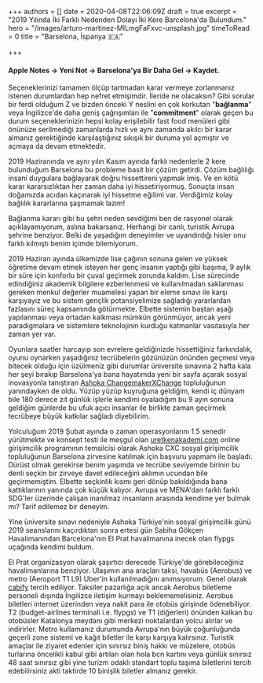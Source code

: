 +++
authors = []
date = 2020-04-08T22:06:09Z
draft = true
excerpt = "2019 Yılında İki Farklı Nedenden Dolayı İki Kere Barcelona'da Bulundum."
hero = "/images/arturo-martinez-MILmgFaFxvc-unsplash.jpg"
timeToRead = 0
title = "Barselona, İspanya 🇪🇦️"

+++
#### Apple Notes -> Yeni Not -> Barselona'ya Bir Daha Gel -> Kaydet.

Seçeneklerinizi tamamen ölçüp tartmadan karar vermeye zorlanmanız istenen durumlardan hep nefret etmişimdir. İleride ne olacaksın? Gibi sorular bir ferdi olduğum Z ve bizden önceki Y neslini en çok korkutan "**bağlanma**" veya İngilizce'de daha geniş çağrışımları ile "**commitment**" olarak geçen bu durum seçeneklerinizin hepsi kolay erişilebilir fast food menüleri gibi önünüze serilmediği zamanlarda hızlı ve aynı zamanda akılcı bir karar almanız gerektiğinde karşılaştığınız sıkışık bir duruma yol açmıştır ve açmaya da devam etmektedir.

2019 Haziranında ve aynı yılın Kasım ayında farklı nedenlerle 2 kere bulunduğum Barselona bu probleme basit bir çözüm getirdi. Çözüm bağlılığı insani duygulara bağlayarak doğru hissettireni yapmak imiş. Ve en kötü karar kararsızlıktan her zaman daha iyi hissetiriyormuş. Sonuçta insan doğamızda acıdan kaçınarak iyi hissetme eğilimi var. Verdiğimiz kolay bağlılık kararlarına şaşmamak lazım!

Bağlanma kararı gibi bu şehri neden sevdiğimi ben de rasyonel olarak açıklayamıyorum, aslına bakarsanız. Herhangi bir canlı, turistik Avrupa şehrine benziyor. Belki de yaşadığım deneyimler ve uyandırdığı hisler onu farklı kılmıştı benim içimde bilemiyorum.

2019 Haziran ayında ülkemizde lise çağının sonuna gelen ve yüksek öğretime devam etmek isteyen her genç insanın yaptığı gibi başıma, 9 aylık bir süre için konforlu bir çuval geçirmek zorunda kaldım. Lise sürecinde edindiğiniz akademik bilgilere ezberlenmesi ve kullanılmadan saklanması gereken menkul değerler muamelesi yapan bir eleme sınavı ile karşı karşıyayız ve bu sistem gençlik potansiyelimize sağladığı yararlardan fazlasını süreç kapsamında götürmekte. Elbette sistemin baştan aşağı yapılanması veya ortadan kalkması mümkün görünmüyor, ancak yeni paradigmalara ve sistemlere teknolojinin kurduğu katmanlar vasıtasıyla her zaman yer var.

Oyunlara saatler harcayıp son evrelere geldiğinizde hissettiğiniz farkındalık, oyunu oynarken yaşadığınız tecrübelerin gözünüzün önünden geçmesi veya bitecek olduğu için üzülmeniz gibi durumlar üniversite sınavına 2 hafta kala her şeyi bırakıp Barselona'ya bana hayatımda yeni bir sayfa açarak sosyal inovasyonla tanıştıran [Ashoka ChangemakerXChange](https://changemakerxchange.org) topluluğunun yanındayken de oldu. Yüzüp yüzüp kuyruğuna geldiğim, kendi iç dünyam bile 180 derece zıt günlük işlerle kendimi oyaladığım bu 9 ayın sonuna geldiğim günlerde bu ufuk açıcı insanlar ile birlikte zaman geçirmek tecrübeye büyük katkılar sağladı diyebilirim.

Yolculuğum 2019 Şubat ayında o zaman operasyonlarını 1.5 senedir yürütmekte ve konsept testi ile meşgul olan [uretkenakademi.com](https://uretkenakademi.com/hakkinda.html) online girişimcilik programının temsilcisi olarak Ashoka CXC sosyal girişimcilik topluluğunun Barselona zirvesine katılmak için başvuru yapmam ile başladı. Dürüst olmak gerekirse benim yaşımda ve tecrübe seviyemde birinin bu denli seçkin bir zirveye davet edileceğini aklımın ucundan bile geçirmemiştim. Elbette seçkinlik kısmı geri dönüp bakıldığında bana kattıklarının yanında çok küçük kalıyor. Avrupa ve MENA'dan farklı farklı SDG'ler üzerinde çalışan inanılmaz insanların arasında kendime yer bulmak mı? Tarif edilemez bir deneyim.

Yine üniversite sınavı nedeniyle Ashoka Türkiye'nin sosyal girişimcilik günü 2019 seanslarını kaçırdıktan sonra ertesi gün Sabiha Gökçen Havalimanından Barcelona'nın El Prat havalimanına inecek olan flypgs uçağında kendimi buldum.

El Prat organizasyon olarak şaşırtıcı derecede Türkiye'de görebileceğiniz havalimanlarına benziyor. Ulaşımın ana araçları taksi, havabüs (Aerobus) ve metro (Aeroport T1 L9) Uber'in kullanılmadığını anımsıyorum. Genel olarak [cabify](https://cabify.com) tercih ediliyor. Taksiler pazarlığa açık ancak Aerobus biletleme personeli dışında İngilizce iletişim kurmayı beklememelisiniz. Aerobus biletleri internet üzerinden veya nakit para ile otobüs girişinde ödenebiliyor. T2 (budget-airlines terminali i.e. flypgs) ve T1 (diğerleri) önünden kalkan bu otobüsler Katalonya meydanı gibi merkezi noktalardan yolcu alırlar ve indirirler. Metro kullamanız durumunda Avrupa'nın büyük çoğunluğunda geçerli zone sistemi ve kağıt biletler ile karşı karşıya kalırsınız. Turistik amaçlar ile ziyaret edenler için sınırsız biniş hakkı ve müzelere, otobüs turlarına öncelikli kabul gibi artıları olan hola bcn kartını veya günlük sınırsız 48 saat sınırsız gibi yine turizm odaklı standart toplu taşıma biletlerini tercih edebilirsiniz akti taktirde 10 binişlik biletler almanız gerekir.